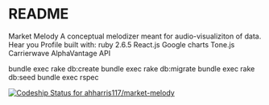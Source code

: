 # README
Market Melody
A conceptual melodizer meant for audio-visualiziton of data.
Hear you Profile
built with:
ruby 2.6.5
React.js
Google charts
Tone.js
Carrierwave
AlphaVantage API

bundle exec rake db:create
bundle exec rake db:migrate
bundle exec rake db:seed
bundle exec rspec


[![Codeship Status for ahharris117/market-melody](https://app.codeship.com/projects/d5b72ac0-7082-0138-326d-16f1b1567469/status?branch=master)](https://app.codeship.com/projects/395275)
